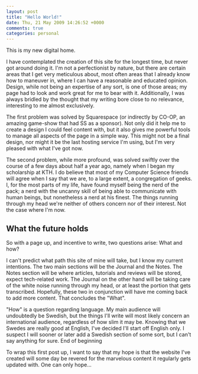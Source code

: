 ```yaml
---
layout: post
title: "Hello World!"
date: Thu, 21 May 2009 14:26:52 +0000
comments: true
categories: personal
---
```

This is my new digital home.

<!--more-->

I have contemplated the creation of this site for the longest time, but never got around doing it.
I'm not a perfectionist by nature, but there are certain areas that I get very meticulous about, most often areas that I already know how to maneuver in, where I can have a reasonable and educated opinion. Design, while not being an expertise of any sort, is one of those areas; my page had to look and work great for me to bear with it.
Additionally, I was always bridled by the thought that my writing bore close to no relevance, interesting to me almost exclusively.

The first problem was solved by Squarespace (or indirectly by CO-OP, an amazing game-show that had SS as a sponsor). Not only did it help me to create a design I could feel content with, but it also gives me powerful tools to manage all aspects of the page in a simple way. This might not be a final design, nor might it be the last hosting service I'm using, but I'm very pleased with what I've got now.

The second problem, while more profound, was solved swiftly over the course of a few days about half a year ago, namely when I began my scholarship at KTH.
I do believe that most of my Computer Science friends will agree when I say that we are, to a large extent, a congregation of geeks. I, for the most parts of my life, have found myself being the nerd of the pack; a nerd with the uncanny skill of being able to communicate with human beings, but nonetheless a nerd at his finest.
The things running through my head we're neither of others concern nor of their interest. Not the case where I'm now.

## What the future holds

So with a page up, and incentive to write, two questions arise: What and how?

I can't predict what path this site of mine will take, but I know my current intentions. The two main sections will be the Journal and the Notes. The Notes section will be where articles, tutorials and reviews will be stored, expect tech-related work. The Journal on the other hand will be taking care of the white noise running through my head, or at least the portion that gets transcribed.
Hopefully, these two in conjunction will have me coming back to add more content. That concludes the "What".

"How" is a question regarding language. My main audience will undoubtedly be Swedish, but the things I'll write will most likely concern an international audience, regardless of how slim it may be. Knowing that we Swedes are really good at English, I've decided I'll start off English only. I suspect I will sooner or later add a Swedish section of some sort, but I can't say anything for sure.
End of beginning

To wrap this first post up, I want to say that my hope is that the website I've created will some day be revered for the marvelous content it regularly gets updated with. One can only hope...
